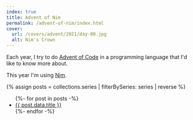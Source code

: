 ```yaml
---
index: true
title: Advent of Nim
permalink: /advent-of-nim/index.html
cover:
  url: /covers/advent/2021/day-00.jpg
  alt: Nim's Crown
---
```


Each year, I try to do [Advent of Code](https://adventofcode.com/) in a programming language that I'd like to know more about.

This year I'm using [Nim](https://nim-lang.org/).

{% assign posts = collections.series | filterBySeries: series | reverse %}

<ul>
  {%- for post in posts -%}
    <li>
      <a href="{{ post.url }}">{{ post.data.title }}</a>
    </li>
  {%- endfor -%}
</ul>
